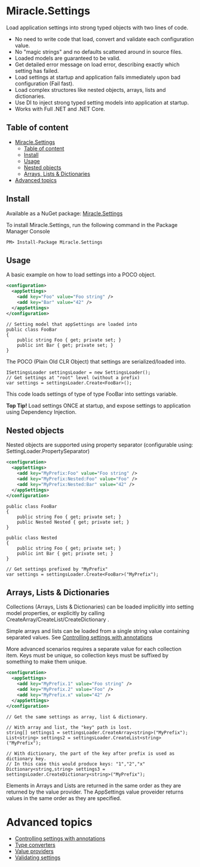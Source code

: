 # Miracle.Settings

Load application settings into strong typed objects with two lines of code.

- No need to write code that load, convert and validate each configuration value.
- No "magic strings" and no defaults scattered around in source files.
- Loaded models are guaranteed to be valid.
- Get detailed error message on load error, describing exactly which setting has failed.
- Load settings at startup and application fails immediately upon bad configuration (Fail fast).
- Load complex structores like nested objects, arrays, lists and dictionaries.
- Use DI to inject strong typed setting models into application at startup.
- Works with Full .NET and .NET Core.

## Table of content

- [Miracle.Settings](#miraclesettings)
  - [Table of content](#table-of-content)
  - [Install](#install)
  - [Usage](#usage)
  - [Nested objects](#nested-objects)
  - [Arrays, Lists & Dictionaries](#arrays-lists--dictionaries)
- [Advanced topics](#advanced-topics)

## Install

Available as a NuGet package: [Miracle.Settings](https://www.nuget.org/packages/Miracle.Settings/)

To install Miracle.Settings, run the following command in the Package Manager Console

```Powershell|foo
PM> Install-Package Miracle.Settings
```

## Usage

A basic example on how to load settings into a POCO object.

```XML
<configuration>
  <appSettings>
    <add key="Foo" value="Foo string" />
    <add key="Bar" value="42" />
  </appSettings>
</configuration>
```

```CSharp
// Setting model that appSettings are loaded into
public class FooBar
{
    public string Foo { get; private set; }
    public int Bar { get; private set; }
}
```

The POCO (Plain Old CLR Object) that settings are serialized/loaded into.

```CSharp
ISettingsLoader settingsLoader = new SettingsLoader();
// Get settings at "root" level (without a prefix)
var settings = settingsLoader.Create<FooBar>();
```

This code loads settings of type of type FooBar into settings variable.

**Top Tip!** Load settings ONCE at startup, and expose settings to application using Dependency Injection.

## Nested objects

Nested objects are supported using property separator (configurable using: SettingLoader.PropertySeparator)

```XML
<configuration>
  <appSettings>
    <add key="MyPrefix:Foo" value="Foo string" />
    <add key="MyPrefix:Nested:Foo" value="Foo" />
    <add key="MyPrefix:Nested:Bar" value="42" />
  </appSettings>
</configuration>
```

```CSharp
public class FooBar
{
    public string Foo { get; private set; }
    public Nested Nested { get; private set; }
}

public class Nested
{
    public string Foo { get; private set; }
    public int Bar { get; private set; }
}

// Get settings prefixed by "MyPrefix"
var settings = settingsLoader.Create<FooBar>("MyPrefix");
```

## Arrays, Lists & Dictionaries

Collections (Arrays, Lists & Dictionaries) can be loaded implicitly into setting model properties, or explicitly by calling CreateArray/CreateList/CreateDictionary .

Simple arrays and lists can be loaded from a single string value containing separated values. See [Controlling settings with annotations](Annotations.md)

More advanced scenarios requires a separate value for each collection item. Keys must be unique, so collection keys must be suffixed by something to make them unique.

```XML
<configuration>
  <appSettings>
    <add key="MyPrefix.1" value="Foo string" />
    <add key="MyPrefix.2" value="Foo" />
    <add key="MyPrefix.x" value="42" />
  </appSettings>
</configuration>
```

```CSharp
// Get the same settings as array, list & dictionary.

// With array and list, the "key" path is lost.
string[] settings1 = settingsLoader.CreateArray<string>("MyPrefix");
List<string> settings2 = settingsLoader.CreateList<string>("MyPrefix");

// With dictionary, the part of the key after prefix is used as dictionary key.
// In this case this would produce keys: "1","2","x"
Dictionary<string,string> settings3 = settingsLoader.CreateDictionary<string>("MyPrefix");
```

Elements in Arrays and Lists are returned in the same order as they are returned by the value provider. The AppSettings value proveider returns values in the same order as they are specified.

# Advanced topics

- [Controlling settings with annotations](Annotations.md)
- [Type converters](TypeConverters.md)
- [Value providers](ValueProviders.md)
- [Validating settings](Validation.md)
